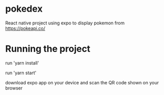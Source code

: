 # pokedex
React native project using expo to display pokemon from https://pokeapi.co/

# Running the project

run 'yarn install'

run 'yarn start'

download expo app on your device and scan the QR code shown on your browser
